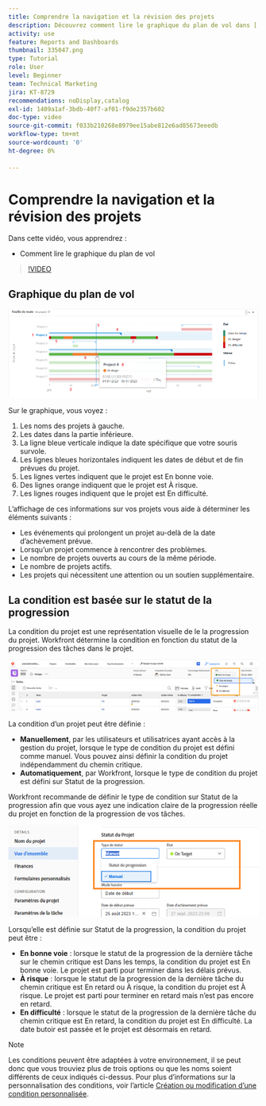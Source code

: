 ```yaml
---
title: Comprendre la navigation et la révision des projets
description: Découvrez comment lire le graphique du plan de vol dans [!UICONTROL Analytique améliorée].
activity: use
feature: Reports and Dashboards
thumbnail: 335047.png
type: Tutorial
role: User
level: Beginner
team: Technical Marketing
jira: KT-8729
recommendations: noDisplay,catalog
exl-id: 1409a1af-3bdb-40f7-af01-f9de2357b602
doc-type: video
source-git-commit: f033b210268e8979ee15abe812e6ad85673eeedb
workflow-type: tm+mt
source-wordcount: '0'
ht-degree: 0%

---
```


# Comprendre la navigation et la révision des projets

Dans cette vidéo, vous apprendrez :

* Comment lire le graphique du plan de vol

>[!VIDEO](https://video.tv.adobe.com/v/335047/?quality=12&learn=on)

## Graphique du plan de vol

![Image d’un graphique de plan de vol avec des nombres correspondant aux puces ci-dessous](assets/section-2-1.png)

Sur le graphique, vous voyez :

1. Les noms des projets à gauche.
1. Les dates dans la partie inférieure.
1. La ligne bleue verticale indique la date spécifique que votre souris survole.
1. Les lignes bleues horizontales indiquent les dates de début et de fin prévues du projet.
1. Les lignes vertes indiquent que le projet est En bonne voie.
1. Des lignes orange indiquent que le projet est À risque.
1. Les lignes rouges indiquent que le projet est En difficulté.

L’affichage de ces informations sur vos projets vous aide à déterminer les éléments suivants :

* Les événements qui prolongent un projet au-delà de la date d’achèvement prévue.
* Lorsqu’un projet commence à rencontrer des problèmes.
* Le nombre de projets ouverts au cours de la même période.
* Le nombre de projets actifs.
* Les projets qui nécessitent une attention ou un soutien supplémentaire.

## La condition est basée sur le statut de la progression

La condition du projet est une représentation visuelle de le la progression du projet. Workfront détermine la condition en fonction du statut de la progression des tâches dans le projet.

![Image des statuts de progression possibles](assets/section-2-2.png)

La condition d’un projet peut être définie :

* **Manuellement**, par les utilisateurs et utilisatrices ayant accès à la gestion du projet, lorsque le type de condition du projet est défini comme manuel. Vous pouvez ainsi définir la condition du projet indépendamment du chemin critique.
* **Automatiquement**, par Workfront, lorsque le type de condition du projet est défini sur Statut de la progression.

Workfront recommande de définir le type de condition sur Statut de la progression afin que vous ayez une indication claire de la progression réelle du projet en fonction de la progression de vos tâches.

![Image des statuts de progression possibles](assets/section-2-3.png)

Lorsqu’elle est définie sur Statut de la progression, la condition du projet peut être :

* **En bonne voie** : lorsque le statut de la progression de la dernière tâche sur le chemin critique est Dans les temps, la condition du projet est En bonne voie. Le projet est parti pour terminer dans les délais prévus.
* **À risque** : lorsque le statut de la progression de la dernière tâche du chemin critique est En retard ou À risque, la condition du projet est À risque. Le projet est parti pour terminer en retard mais n’est pas encore en retard.
* **En difficulté** : lorsque le statut de la progression de la dernière tâche du chemin critique est En retard, la condition du projet est En difficulté. La date butoir est passée et le projet est désormais en retard.

>[!NOTE]
>
>Les conditions peuvent être adaptées à votre environnement, il se peut donc que vous trouviez plus de trois options ou que les noms soient différents de ceux indiqués ci-dessus. Pour plus d’informations sur la personnalisation des conditions, voir l’article [Création ou modification d’une condition personnalisée](https://experienceleague.adobe.com/docs/workfront/using/administration-and-setup/customize/custom-conditions/create-edit-custom-conditions.html?lang=fr).
